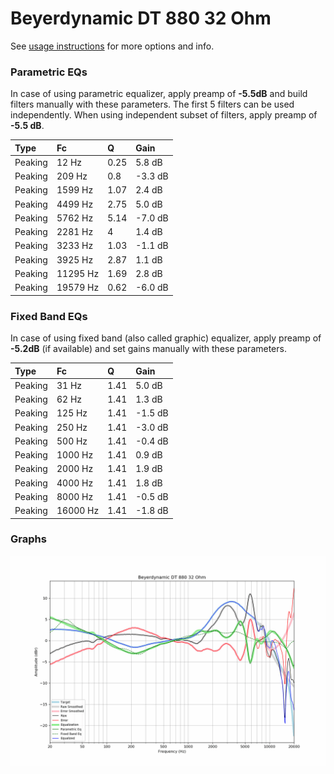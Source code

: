 # Beyerdynamic DT 880 32 Ohm
See [usage instructions](https://github.com/jaakkopasanen/AutoEq#usage) for more options and info.

### Parametric EQs
In case of using parametric equalizer, apply preamp of **-5.5dB** and build filters manually
with these parameters. The first 5 filters can be used independently.
When using independent subset of filters, apply preamp of **-5.5 dB**.

| Type    | Fc       |    Q | Gain    |
|:--------|:---------|:-----|:--------|
| Peaking | 12 Hz    | 0.25 | 5.8 dB  |
| Peaking | 209 Hz   | 0.8  | -3.3 dB |
| Peaking | 1599 Hz  | 1.07 | 2.4 dB  |
| Peaking | 4499 Hz  | 2.75 | 5.0 dB  |
| Peaking | 5762 Hz  | 5.14 | -7.0 dB |
| Peaking | 2281 Hz  | 4    | 1.4 dB  |
| Peaking | 3233 Hz  | 1.03 | -1.1 dB |
| Peaking | 3925 Hz  | 2.87 | 1.1 dB  |
| Peaking | 11295 Hz | 1.69 | 2.8 dB  |
| Peaking | 19579 Hz | 0.62 | -6.0 dB |

### Fixed Band EQs
In case of using fixed band (also called graphic) equalizer, apply preamp of **-5.2dB**
(if available) and set gains manually with these parameters.

| Type    | Fc       |    Q | Gain    |
|:--------|:---------|:-----|:--------|
| Peaking | 31 Hz    | 1.41 | 5.0 dB  |
| Peaking | 62 Hz    | 1.41 | 1.3 dB  |
| Peaking | 125 Hz   | 1.41 | -1.5 dB |
| Peaking | 250 Hz   | 1.41 | -3.0 dB |
| Peaking | 500 Hz   | 1.41 | -0.4 dB |
| Peaking | 1000 Hz  | 1.41 | 0.9 dB  |
| Peaking | 2000 Hz  | 1.41 | 1.9 dB  |
| Peaking | 4000 Hz  | 1.41 | 1.8 dB  |
| Peaking | 8000 Hz  | 1.41 | -0.5 dB |
| Peaking | 16000 Hz | 1.41 | -1.8 dB |

### Graphs
![](./Beyerdynamic%20DT%20880%2032%20Ohm.png)